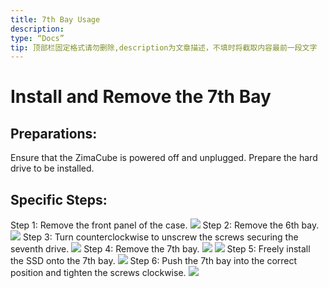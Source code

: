 ```yaml
---
title: 7th Bay Usage 
description:
type: “Docs”
tip: 顶部栏固定格式请勿删除,description为文章描述，不填时将截取内容最前一段文字
---
```

# Install and Remove the 7th Bay
## Preparations:
Ensure that the ZimaCube is powered off and unplugged.
Prepare the hard drive to be installed.
## Specific Steps:
Step 1: Remove the front panel of the case.
![](https://manage.icewhale.io/api/static/docs/1722418820491_image.png)
Step 2: Remove the 6th bay.
![](https://manage.icewhale.io/api/static/docs/1722418858886_image.png)
Step 3: Turn counterclockwise to unscrew the screws securing the seventh drive.
![](https://manage.icewhale.io/api/static/docs/1722418913222_image.png)
Step 4: Remove the 7th bay.
![](https://manage.icewhale.io/api/static/docs/1722418964759_image.png)
![](https://manage.icewhale.io/api/static/docs/1722418974044_image.png)
Step 5: Freely install the SSD onto the 7th bay.
![](https://manage.icewhale.io/api/static/docs/1722419028169_image.png)
Step 6: Push the 7th bay into the correct position and tighten the screws clockwise.
![](https://manage.icewhale.io/api/static/docs/1722419069919_image.png)
